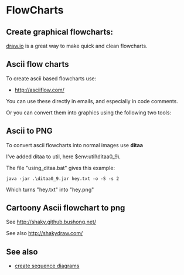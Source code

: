 ﻿# FlowCharts

## Create graphical flowcharts:

[draw.io](http://draw.io) is a great way to make quick and clean flowcharts.


## Ascii flow charts

To create ascii based flowcharts use:

 * <http://asciiflow.com/>

You can use these directly in emails, and especially in code comments.

Or you can convert them into graphics using the following two tools:


## Ascii to PNG

To convert ascii flowcharts into normal images use **ditaa**

I've added ditaa to util, here   $env:util\ditaa0_9\

The file "using_ditaa.bat" gives this example:

    java -jar .\ditaa0_9.jar hey.txt -o -S -s 2

Which turns "hey.txt" into "hey.png"


## Cartoony Ascii flowchart to png

See <http://shaky.github.bushong.net/>

See also <http://shakydraw.com/>

## See also

 * [create sequence diagrams](sequence_diagrams.md)